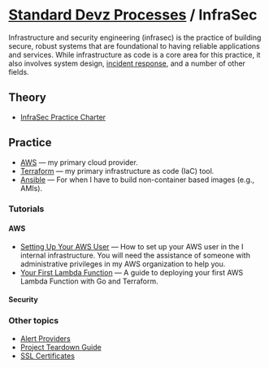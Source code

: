 # [Standard Devz Processes](../README.md) / InfraSec

Infrastructure and security engineering (infrasec) is the practice of
building secure, robust systems that are foundational to having reliable
applications and services. While infrastructure as code is a core area
for this practice, it also involves system design, [incident
response](../incident-response/README.md), and a number of other fields.

## Theory

- [InfraSec Practice Charter](charter.md)


## Practice

- [AWS](aws/README.md) — my primary cloud provider.
- [Terraform](terraform/README.md) — my primary infrastructure as code (IaC) tool.
- [Ansible](ansible/README.md) — For when I have to build non-container based images (e.g., AMIs).

### Tutorials

#### AWS

- [Setting Up Your AWS User](https://gitlab.com/webmaeistro/legendary-waddle/blob/master/docs/how-to/setup-new-user.md) — How to set up your AWS user in the I internal infrastructure. You will need the assistance of someone with administrative privileges in my AWS organization to help you.
- [Your First Lambda Function](tutorials/your_first_lambda_function.md) — A guide to deploying your first AWS Lambda Function with Go and Terraform.

#### Security



### Other topics

- [Alert Providers](alert-providers.md)
- [Project Teardown Guide](teardown.md)
- [SSL Certificates](certs.md)
